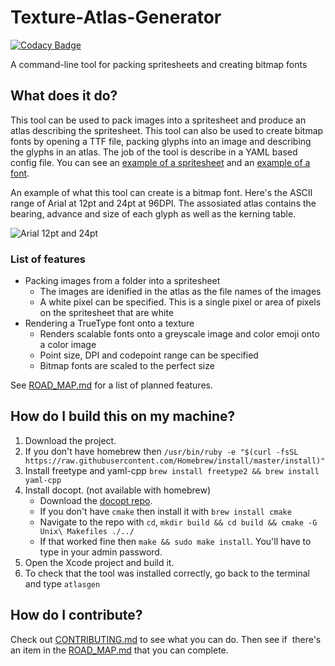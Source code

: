 # Texture-Atlas-Generator

[![Codacy Badge](https://api.codacy.com/project/badge/Grade/1f48977e74514538bae8de37cb04d063)](https://www.codacy.com/app/kerndog73/Texture-Atlas-Generator?utm_source=github.com&utm_medium=referral&utm_content=Kerndog73/Texture-Atlas-Generator&utm_campaign=badger)

A command-line tool for packing spritesheets and creating bitmap fonts

## What does it do?
This tool can be used to pack images into a spritesheet and produce an atlas describing the spritesheet. This tool can also be used to create bitmap fonts by opening a TTF file, packing glyphs into an image and describing the glyphs in an atlas. The job of the tool is describe in a YAML based config file. You can see an [example of a spritesheet](spritesheet%20config.yaml) and an [example of a font](font%20config.yaml).

An example of what this tool can create is a bitmap font. Here's the ASCII range of Arial at 12pt and 24pt at 96DPI. The assosiated atlas contains the bearing, advance and size of each glyph as well as the kerning table.

![Arial 12pt and 24pt](https://i.imgur.com/Jj55BiP.png)

### List of features

*  Packing images from a folder into a spritesheet
   *  The images are idenified in the atlas as the file names of the images
   *  A white pixel can be specified. This is a single pixel or area of pixels on the spritesheet that are white
*  Rendering a TrueType font onto a texture
   *  Renders scalable fonts onto a greyscale image and color emoji onto a color image
   *  Point size, DPI and codepoint range can be specified
   *  Bitmap fonts are scaled to the perfect size

See [ROAD_MAP.md](ROAD_MAP.md) for a list of planned features.

## How do I build this on my machine?
1. Download the project.
2. If you don't have homebrew then `/usr/bin/ruby -e "$(curl -fsSL https://raw.githubusercontent.com/Homebrew/install/master/install)"`
3. Install freetype and yaml-cpp `brew install freetype2 && brew install yaml-cpp`
4. Install docopt. (not available with homebrew)
   * Download the [docopt repo](https://github.com/docopt/docopt.cpp). 
   * If you don't have `cmake` then install it with `brew install cmake`
   * Navigate to the repo with `cd`, `mkdir build && cd build && cmake -G Unix\ Makefiles ./../`
   * If that worked fine then `make && sudo make install`. You'll have to type in your admin password.
5. Open the Xcode project and build it.
6. To check that the tool was installed correctly, go back to the terminal and type `atlasgen`

## How do I contribute?
Check out [CONTRIBUTING.md](CONTRIBUTING.md) to see what you can do. Then see if  there's an item in the [ROAD_MAP.md](ROAD_MAP.md) that you can complete.
